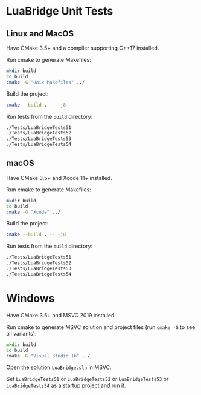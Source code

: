 # LuaBridge Unit Tests

## Linux and MacOS

Have CMake 3.5+ and a compiler supporting C++17 installed.

Run cmake to generate Makefiles:

```sh
mkdir build
cd build
cmake -G "Unix Makefiles" ../
```

Build the project:

```sh
cmake --build . -- -j8
```

Run tests from the `build` directory:

```sh
./Tests/LuaBridgeTests51
./Tests/LuaBridgeTests52
./Tests/LuaBridgeTests53
./Tests/LuaBridgeTests54
```

## macOS

Have CMake 3.5+ and Xcode 11+ installed.

Run cmake to generate Makefiles:

```sh
mkdir build
cd build
cmake -G "Xcode" ../
```

Build the project:

```sh
cmake --build . -- -j8
```

Run tests from the `build` directory:

```sh
./Tests/LuaBridgeTests51
./Tests/LuaBridgeTests52
./Tests/LuaBridgeTests53
./Tests/LuaBridgeTests54
```

# Windows

Have CMake 3.5+ and MSVC 2019 installed.

Run cmake to generate MSVC solution and project files (run `cmake -G` to see all variants):

```cmd
mkdir build
cd build
cmake -G "Visual Studio 16" ../
```

Open the solution `LuaBridge.sln` in MSVC.

Set `LuaBridgeTests51` or `LuaBridgeTests52` or `LuaBridgeTests53` or `LuaBridgeTests54` as a startup project and run it.
